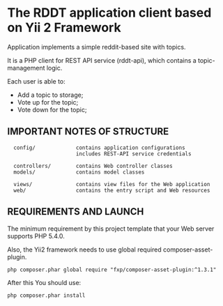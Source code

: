 The RDDT application client based on Yii 2 Framework
============================

Application implements a simple reddit-based site with topics.

It is a PHP client for REST API service (rddt-api), which contains a topic-management logic.

Each user is able to:

* Add a topic to storage;
* Vote up for the topic;
* Vote down for the topic;


IMPORTANT NOTES OF STRUCTURE
-------------------

      config/             contains application configurations
                          includes REST-API service credentials
      
      controllers/        contains Web controller classes
      models/             contains model classes
      
      views/              contains view files for the Web application
      web/                contains the entry script and Web resources

REQUIREMENTS AND LAUNCH
------------

The minimum requirement by this project template that your Web server supports PHP 5.4.0.

Also, the Yii2 framework needs to use global required composer-asset-plugin.
~~~
php composer.phar global require "fxp/composer-asset-plugin:^1.3.1"
~~~

After this You should use:

~~~
php composer.phar install
~~~